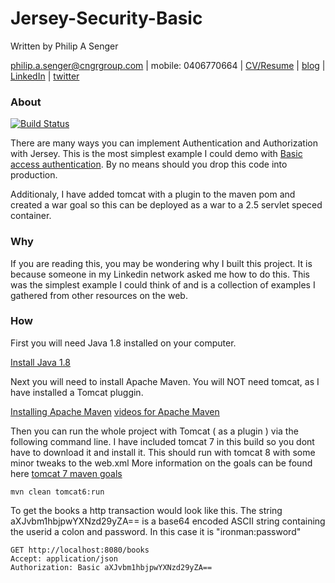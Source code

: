 # Jersey-Security-Basic

Written by Philip A Senger

[philip.a.senger@cngrgroup.com](mailto:philip.a.senger@cngrgroup.com) |
mobile: 0406770664 |
[CV/Resume](http://www.visualcv.com/philipsenger) |
[blog](http://www.apachecommonstipsandtricks.blogspot.com/) |
[LinkedIn](http://au.linkedin.com/in/philipsenger) |
[twitter](http://twitter.com/PSengerDownUndr)

### About

[![Build Status](https://travis-ci.org/psenger/Jersey-Security-Basic.svg?branch=master)](https://travis-ci.org/psenger/Jersey-Security-Basic)

There are many ways you can implement Authentication and Authorization with Jersey. This is the most simplest example I could demo with [Basic access authentication](https://en.wikipedia.org/wiki/Basic_access_authentication). By no means should you drop this code into production.

Additionaly, I have added tomcat with a plugin to the maven pom and created a war goal so this can be deployed as a war to a 2.5 servlet speced container.

### Why

If you are reading this, you may be wondering why I built this project. It is because someone in my Linkedin network asked me how to do this. This was the simplest example I could think of and is a collection of examples I gathered from other resources on the web.

### How

First you will need Java 1.8 installed on your computer.
 
[Install Java 1.8 ](http://www.oracle.com/technetwork/java/javase/downloads/jdk8-downloads-2133151.html)
 
Next you will need to install Apache Maven. You will NOT need tomcat, as I have installed a Tomcat pluggin.

[Installing Apache Maven](https://maven.apache.org/install.html)
[videos for Apache Maven](https://www.youtube.com/playlist?list=PLTgRMOcmRb3OGBIfqPSZFk0Nn0B4xGZqs)

Then you can run the whole project with Tomcat ( as a plugin ) via the following command line. I have included tomcat 7 in this build so you dont have to download it and install it. This should run with tomcat 8 with some minor tweaks to the web.xml More information on the goals can be found here [tomcat 7 maven goals](http://tomcat.apache.org/maven-plugin-trunk/tomcat7-maven-plugin/plugin-info.html)

```
mvn clean tomcat6:run
```

To get the books a http transaction would look like this. The string aXJvbm1hbjpwYXNzd29yZA== is a base64 encoded ASCII string containing the userid a colon and password. In this case it is "ironman:password"

```
GET http://localhost:8080/books
Accept: application/json
Authorization: Basic aXJvbm1hbjpwYXNzd29yZA==
```
